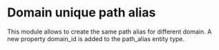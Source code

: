 # Domain unique path alias

This module allows to create the same path alias for different domain. A new 
property domain_id is added to the path_alias entity type.
